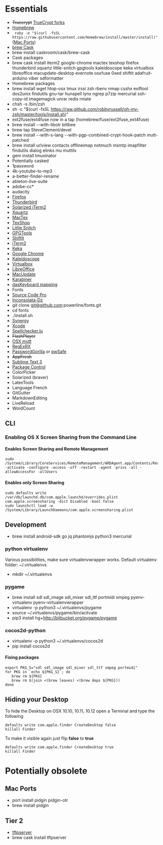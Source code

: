 # Essentials

* ~~Truecrypt~~ [TrueCrypt forks](https://pure-privacy.org/projects/)
* [Homebrew](http://brew.sh/)
 * ``` ruby -e "$(curl -fsSL https://raw.githubusercontent.com/Homebrew/install/master/install)"``` ([Mac Ports](https://www.macports.org/))
 * [brew Cask](https://github.com/caskroom/homebrew-cask)
  * brew install caskroom/cask/brew-cask
 * Cask packages
  * brew cask install iterm2 google-chrome mactex texshop firefox thunderbird xquartz little-snitch gpgtools kaleidoscope keka virtualbox libreoffice macupdate-desktop evernote osxfuse 0xed shiftit adafruit-arduino viber sdformatter
 * Homebrew packages
  * brew install wget htop-osx tmux irssi zsh rbenv nmap csshx exiftool dos2unix findutils gnu-tar hunspell lynx ngrep p7zip mercurial ssh-copy-id imagemagick unrar redis rmate
  * chsh -s /bin/zsh
  * sh -c "$(curl -fsSL https://raw.github.com/robbyrussell/oh-my-zsh/master/tools/install.sh)"
  * ext2fuse/ext4fuse now in a tap (homebrew/fuse/ext2fuse_ext4fuse)
  * brew install --with-libotr bitlbee
  * brew tap SteveClement/devel
  * brew install --with-s-lang --with-pgp-combined-crypt-hook-patch mutt-patched
  * brew install urlview contacts offlineimap notmuch msmtp imapfilter findutils dialog elinks mu muttils
 * gem install tmuxinator
 * Potentially casked
  * 1password
  * 4k-youtube-to-mp3
  * a-better-finder-rename
  * ableton-live-suite
  * adobe-cc*
  * audacity
  * [Firefox](https://getfirefox.com)
  * [Thunderbird](https://getthunderbird.com)
  * [Solarized iTerm2](http://ethanschoonover.com/solarized)
  * [Xquartz](http://xquartz.macosforge.org/)
  * [MacTex](https://tug.org/mactex/)
  * [TexShop](http://pages.uoregon.edu/koch/texshop/installing.html)
  * [Little Snitch](https://www.obdev.at/products/littlesnitch/index.html)
  * [GPGTools](https://gpgtools.org)
  * [ShiftIt](https://github.com/fikovnik/ShiftIt/releases)
  * [iTerm2](https://www.iterm2.com/)
  * [Keka](http://www.kekaosx.com/en/)
  * [Google Chrome](https://www.google.com/chrome/)
  * [Kaleidoscope](http://www.kaleidoscopeapp.com/)
  * [Virtualbox](https://virtualbox.org)
  * [LibreOffice](https://www.libreoffice.org/download)
  * [MacUpdate](http://www.macupdate.com/desktop)
  * [Karabiner](https://pqrs.org/osx/karabiner/)
   * [dasKeyboard mapping](https://github.com/pauloconnor/das_keyboard)
 * Fonts
  * [Source Code Pro](https://github.com/adobe-fonts/source-code-pro/releases/tag/1.017R)
  * [Inconsolata-Dz](https://github.com/powerline/fonts/tree/master/InconsolataDz)
  * git clone git@github.com:powerline/fonts.git
  * cd fonts
  * ./install.sh
 * [Synergy](http://synergy-project.org/)
 * [Xcode](https://itunes.apple.com/en/app/xcode/id497799835?mt=12)
 * [Spellchecker.lu](https://spellchecker.lu)
 * ~~FlashPlayer~~
 * [OSX mutt](mutt.md)
 * [RegExRX](https://itunes.apple.com/us/app/regexrx/id498370702?mt=12)
 * [PasswordGorilla](https://github.com/zdia/gorilla/wiki) or [pwSafe](http://pwsafe.info/mac/)
 * ~~AppFresh~~
 * [Sublime Text 3](https://www.sublimetext.com/3)
  * [Package Control](https://packagecontrol.io/installation#st3)
  * ColorPicker
  * Solarized (braver)
  * LatexTools
  * Language French
  * GitGutter
  * MarkdownEditing
  * LiveReload
  * WordCount

## CLI

### Enabling OS X Screen Sharing from the Command Line

#### Enables Screen Sharing and Remote Management

```
sudo /System/Library/CoreServices/RemoteManagement/ARDAgent.app/Contents/Resources/kickstart -activate -configure -access -off -restart -agent -privs -all -allowAccessFor -allUsers
```

#### Enables only Screen Sharing
```
sudo defaults write /var/db/launchd.db/com.apple.launchd/overrides.plist com.apple.screensharing -dict Disabled -bool false
sudo launchctl load -w /System/Library/LaunchDaemons/com.apple.screensharing.plist
```

## Development

 * brew install android-sdk go jq phantomjs python3 mercurial 

### python virtualenv

Various possibilities, make sure virtualenvwrapper works.
Default virtualenv folder: ~/.virtualenvs

 * mkdir ~/.virtualenvs

### pygame

 * brew install sdl sdl_image sdl_mixer sdl_ttf portmidi smpeg pyenv-virtualenv pyenv-virtualenvwrapper
 * virtualenv -p python3 ~/.virtualenvs/pygame
 * source ~/.virtualenvs/pygame/bin/acitvate
 * pip3 install hg+http://bitbucket.org/pygame/pygame
 
### cocos2d-python
 * virtualenv -p python3 ~/.virtualenvs/cocos2d
 * pip install cocos2d

#### Fixing packages

```
export PKG_S="sdl sdl_image sdl_mixer sdl_ttf smpeg portmidi"
for PKG in `echo ${PKG_S}`; do
   brew rm ${PKG}
   brew rm $(join <(brew leaves) <(brew deps ${PKG}))
done 
```

## Hiding your Desktop

To hide the Desktop on OSX 10.10, 10.11, 10.12 open a Terminal and type the following

```
defaults write com.apple.finder CreateDesktop false
killall Finder
```

To make it visible again just flip **false** to **true**

```
defaults write com.apple.finder CreateDesktop true
killall Finder
```

# Potentially obsolete
## Mac Ports

 * port install pidgin pidgin-otr
  * brew install pidgin

## Tier 2
 * [tftpserver](http://ww2.unime.it/flr/tftpserver)
  * brew cask install tftpserver
